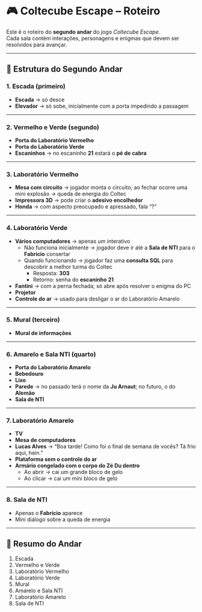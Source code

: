 # 🎮 Coltecube Escape – Roteiro

Este é o roteiro do **segundo andar** do jogo *Coltecube Escape*.  
Cada sala contém interações, personagens e enigmas que devem ser resolvidos para avançar.

---

## 🔹 Estrutura do Segundo Andar

### 1. Escada (primeiro)
- **Escada** → só desce  
- **Elevador** → só sobe, inicialmente com a porta impedindo a passagem  

---

### 2. Vermelho e Verde (segundo)
- **Porta do Laboratório Vermelho**  
- **Porta do Laboratório Verde**  
- **Escaninhos** → no escaninho **21** estará o **pé de cabra**  

---

### 3. Laboratório Vermelho
- **Mesa com circuito** → jogador monta o circuito; ao fechar ocorre uma mini explosão → queda de energia do Coltec  
- **Impressora 3D** → pode criar o **adesivo encolhedor**  
- **Honda** → com aspecto preocupado e apressado, fala “?”  

---

### 4. Laboratório Verde
- **Vários computadores** → apenas um interativo  
  - Não funciona inicialmente → jogador deve ir até a **Sala de NTI** para o **Fabrício** consertar  
  - Quando funcionando → jogador faz uma **consulta SQL** para descobrir a melhor turma do Coltec  
    - Resposta: **303**  
    - Retorno: senha do **escaninho 21**  
- **Fantini** → com a perna fechada; só abre após resolver o enigma do PC  
- **Projetor**  
- **Controle do ar** → usado para desligar o ar do Laboratório Amarelo  

---

### 5. Mural (terceiro)
- **Mural de informações**  

---

### 6. Amarelo e Sala NTI (quarto)
- **Porta do Laboratório Amarelo**  
- **Bebedouro**  
- **Lixo**  
- **Parede** → no passado terá o nome da **Ju Arnaut**; no futuro, o do **Alemão**  
- **Sala de NTI**  

---

### 7. Laboratório Amarelo
- **TV**  
- **Mesa de computadores**  
- **Lucas Alves** → “Boa tarde! Como foi o final de semana de vocês? Tá frio aqui, hein.”  
- **Plataforma sem o controle do ar**  
- **Armário congelado com o corpo do Zé Du dentro**  
  - Ao abrir → cai um grande bloco de gelo  
  - Ao clicar → cai um mini bloco de gelo  

---

### 8. Sala de NTI
- Apenas o **Fabrício** aparece  
- Mini diálogo sobre a queda de energia  

---

## 📌 Resumo do Andar
1. Escada  
2. Vermelho e Verde  
3. Laboratório Vermelho  
4. Laboratório Verde  
5. Mural  
6. Amarelo e Sala NTI  
7. Laboratório Amarelo  
8. Sala de NTI  
